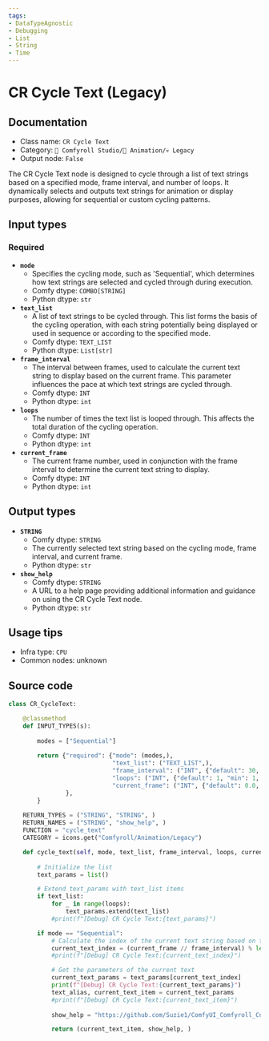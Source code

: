 ```yaml
---
tags:
- DataTypeAgnostic
- Debugging
- List
- String
- Time
---
```


# CR Cycle Text (Legacy)
## Documentation
- Class name: `CR Cycle Text`
- Category: `🧩 Comfyroll Studio/🎥 Animation/💀 Legacy`
- Output node: `False`

The CR Cycle Text node is designed to cycle through a list of text strings based on a specified mode, frame interval, and number of loops. It dynamically selects and outputs text strings for animation or display purposes, allowing for sequential or custom cycling patterns.
## Input types
### Required
- **`mode`**
    - Specifies the cycling mode, such as 'Sequential', which determines how text strings are selected and cycled through during execution.
    - Comfy dtype: `COMBO[STRING]`
    - Python dtype: `str`
- **`text_list`**
    - A list of text strings to be cycled through. This list forms the basis of the cycling operation, with each string potentially being displayed or used in sequence or according to the specified mode.
    - Comfy dtype: `TEXT_LIST`
    - Python dtype: `List[str]`
- **`frame_interval`**
    - The interval between frames, used to calculate the current text string to display based on the current frame. This parameter influences the pace at which text strings are cycled through.
    - Comfy dtype: `INT`
    - Python dtype: `int`
- **`loops`**
    - The number of times the text list is looped through. This affects the total duration of the cycling operation.
    - Comfy dtype: `INT`
    - Python dtype: `int`
- **`current_frame`**
    - The current frame number, used in conjunction with the frame interval to determine the current text string to display.
    - Comfy dtype: `INT`
    - Python dtype: `int`
## Output types
- **`STRING`**
    - Comfy dtype: `STRING`
    - The currently selected text string based on the cycling mode, frame interval, and current frame.
    - Python dtype: `str`
- **`show_help`**
    - Comfy dtype: `STRING`
    - A URL to a help page providing additional information and guidance on using the CR Cycle Text node.
    - Python dtype: `str`
## Usage tips
- Infra type: `CPU`
- Common nodes: unknown


## Source code
```python
class CR_CycleText:

    @classmethod
    def INPUT_TYPES(s):
    
        modes = ["Sequential"]
    
        return {"required": {"mode": (modes,),
                             "text_list": ("TEXT_LIST",),
                             "frame_interval": ("INT", {"default": 30, "min": 0, "max": 999, "step": 1,}),         
                             "loops": ("INT", {"default": 1, "min": 1, "max": 1000}),
                             "current_frame": ("INT", {"default": 0.0, "min": 0.0, "max": 9999.0, "step": 1.0,}),
                },
        }
    
    RETURN_TYPES = ("STRING", "STRING", )
    RETURN_NAMES = ("STRING", "show_help", )
    FUNCTION = "cycle_text"
    CATEGORY = icons.get("Comfyroll/Animation/Legacy")

    def cycle_text(self, mode, text_list, frame_interval, loops, current_frame,):
        
        # Initialize the list
        text_params = list()

        # Extend text_params with text_list items
        if text_list:
            for _ in range(loops):
                text_params.extend(text_list)
            #print(f"[Debug] CR Cycle Text:{text_params}")

        if mode == "Sequential":
            # Calculate the index of the current text string based on the current_frame and frame_interval
            current_text_index = (current_frame // frame_interval) % len(text_params)
            #print(f"[Debug] CR Cycle Text:{current_text_index}")

            # Get the parameters of the current text            
            current_text_params = text_params[current_text_index]
            print(f"[Debug] CR Cycle Text:{current_text_params}")
            text_alias, current_text_item = current_text_params            
            #print(f"[Debug] CR Cycle Text:{current_text_item}")
            
            show_help = "https://github.com/Suzie1/ComfyUI_Comfyroll_CustomNodes/wiki/Cycler-Nodes#cr-cycle-text"

            return (current_text_item, show_help, )

```
